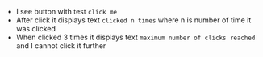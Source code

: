 * I see button with test `click me`
* After click it displays text `clicked n times` where n is number of time it was clicked
* When clicked 3 times it displays text `maximum number of clicks reached` and I cannot click it further